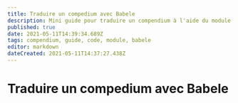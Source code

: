 ```yaml
---
title: Traduire un compedium avec Babele
description: Mini guide pour traduire un compendium à l'aide du module Babele
published: true
date: 2021-05-11T14:39:34.689Z
tags: compendium, guide, code, module, babele
editor: markdown
dateCreated: 2021-05-11T14:37:27.438Z
---
```


# Traduire un compedium avec Babele  
  
